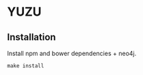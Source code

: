 YUZU
====

Installation
------------

Install npm and bower dependencies + neo4j.

```
make install
```